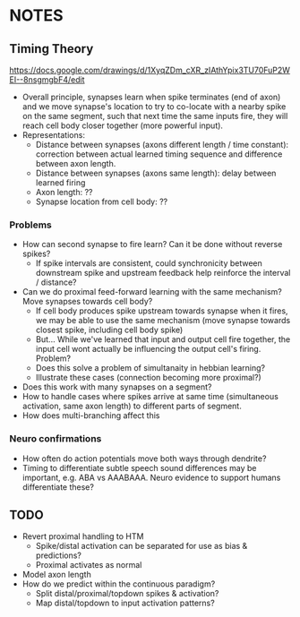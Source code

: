 # NOTES

## Timing Theory

https://docs.google.com/drawings/d/1XyqZDm_cXR_zIAthYpix3TU70FuP2WEI--8nsgmgbF4/edit

* Overall principle, synapses learn when spike terminates (end of axon) and we move synapse's location to try to co-locate with a nearby spike on the same segment, such that next time the same inputs fire, they will reach cell body closer together (more powerful input).
* Representations:
	- Distance between synapses (axons different length / time constant): correction between actual learned timing sequence and difference between axon length.
	- Distance between synapses (axons same length): delay between learned firing
	- Axon length: ??
	- Synapse location from cell body: ??

### Problems

* How can second synapse to fire learn? Can it be done without reverse spikes?
	- If spike intervals are consistent, could synchronicity between downstream spike and upstream feedback help reinforce the interval / distance?
* Can we do proximal feed-forward learning with the same mechanism? Move synapses towards cell body?
	- If cell body produces spike upstream towards synapse when it fires, we may be able to use the same mechanism (move synapse towards closest spike, including cell body spike)
	- But... While we've learned that input and output cell fire together, the input cell wont actually be influencing the output cell's firing. Problem?
	- Does this solve a problem of simultanaity in hebbian learning?
	- Illustrate these cases (connection becoming more proximal?)
* Does this work with many synapses on a segment?
* How to handle cases where spikes arrive at same time (simultaneous activation, same axon length) to different parts of segment.
* How does multi-branching affect this

### Neuro confirmations

* How often do action potentials move both ways through dendrite?
* Timing to differentiate subtle speech sound differences may be important, e.g. ABA vs AAABAAA. Neuro evidence to support humans differentiate these?


## TODO

* Revert proximal handling to HTM
	- Spike/distal activation can be separated for use as bias & predictions?
	- Proximal activates as normal
* Model axon length
* How do we predict within the continuous paradigm?
	- Split distal/proximal/topdown spikes & activation?
	- Map distal/topdown to input activation patterns?

